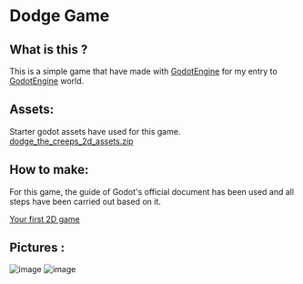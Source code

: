 # Dodge Game
## What is this ?
This is a simple game that have made with [GodotEngine](https://godotengine.org) for my entry to [GodotEngine](https://godotengine.org) world.

## Assets:
Starter godot assets have used for this game.
[dodge_the_creeps_2d_assets.zip](https://github.com/godotengine/godot-docs-project-starters/releases/download/latest-4.x/dodge_the_creeps_2d_assets.zip)

## How to make:
For this game, the guide of Godot's official document has been used and all steps have been carried out based on it.

[Your first 2D game](https://docs.godotengine.org/en/stable/getting_started/first_2d_game/index.html)

## Pictures :
![image](https://github.com/mahdikarami8484/dodge_game/assets/67632452/cb12a97a-f5f6-4565-a69b-912bb06f145c)
![image](https://github.com/mahdikarami8484/dodge_game/assets/67632452/e7a6920a-408d-48ea-9f63-ebb95fc61ead)


